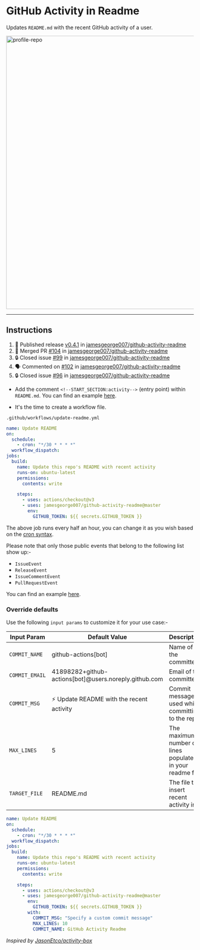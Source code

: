 
# GitHub Activity in Readme


Updates `README.md` with the recent GitHub activity of a user.

<img width="735" alt="profile-repo" src="https://user-images.githubusercontent.com/25279263/87703301-3aa4a500-c7b8-11ea-8eb6-245121997a7b.png">

---

## Instructions

<!--START_SECTION:activity-->
1. 🚀 Published release [v0.4.1](https://github.com/jamesgeorge007/github-activity-readme/releases/tag/v0.4.1) in [jamesgeorge007/github-activity-readme](https://github.com/jamesgeorge007/github-activity-readme)
2. 🎉 Merged PR [#104](https://github.com/jamesgeorge007/github-activity-readme/pull/104) in [jamesgeorge007/github-activity-readme](https://github.com/jamesgeorge007/github-activity-readme)
3. 🔒 Closed issue [#99](https://github.com/jamesgeorge007/github-activity-readme/issues/99) in [jamesgeorge007/github-activity-readme](https://github.com/jamesgeorge007/github-activity-readme)
4. 🗣 Commented on [#102](https://github.com/jamesgeorge007/github-activity-readme/pull/102#issuecomment-1627773520) in [jamesgeorge007/github-activity-readme](https://github.com/jamesgeorge007/github-activity-readme)
5. 🔒 Closed issue [#96](https://github.com/jamesgeorge007/github-activity-readme/issues/96) in [jamesgeorge007/github-activity-readme](https://github.com/jamesgeorge007/github-activity-readme)
<!--END_SECTION:activity-->

- Add the comment `<!--START_SECTION:activity-->` (entry point) within `README.md`. You can find an example [here](https://github.com/jamesgeorge007/jamesgeorge007/blob/master/README.md).

- It's the time to create a workflow file.

`.github/workflows/update-readme.yml`

```yml
name: Update README
on:
  schedule:
    - cron: "*/30 * * * *"
  workflow_dispatch:
jobs:
  build:
    name: Update this repo's README with recent activity
    runs-on: ubuntu-latest
    permissions:
      contents: write

    steps:
      - uses: actions/checkout@v3
      - uses: jamesgeorge007/github-activity-readme@master
        env:
          GITHUB_TOKEN: ${{ secrets.GITHUB_TOKEN }}
```

The above job runs every half an hour, you can change it as you wish based on the [cron syntax](https://jasonet.co/posts/scheduled-actions/#the-cron-syntax).

Please note that only those public events that belong to the following list show up:-

- `IssueEvent`
- `ReleaseEvent`
- `IssueCommentEvent`
- `PullRequestEvent`

You can find an example [here](https://github.com/jamesgeorge007/jamesgeorge007/blob/master/.github/workflows/update-readme.yml).

### Override defaults

Use the following `input params` to customize it for your use case:-

| Input Param    | Default Value                                         | Description                                               |
| -------------- | ----------------------------------------------------- | --------------------------------------------------------- |
| `COMMIT_NAME`  | github-actions[bot]                                   | Name of the committer                                     |
| `COMMIT_EMAIL` | 41898282+github-actions[bot]@users.noreply.github.com | Email of the committer                                    |
| `COMMIT_MSG`   | :zap: Update README with the recent activity          | Commit message used while committing to the repo          |
| `MAX_LINES`    | 5                                                     | The maximum number of lines populated in your readme file |
| `TARGET_FILE`  | README.md                                             | The file to insert recent activity into                   |

```yml
name: Update README
on:
  schedule:
    - cron: "*/30 * * * *"
  workflow_dispatch:
jobs:
  build:
    name: Update this repo's README with recent activity
    runs-on: ubuntu-latest
    permissions:
      contents: write

    steps:
      - uses: actions/checkout@v3
      - uses: jamesgeorge007/github-activity-readme@master
        env:
          GITHUB_TOKEN: ${{ secrets.GITHUB_TOKEN }}
        with:
          COMMIT_MSG: "Specify a custom commit message"
          MAX_LINES: 10
          COMMIT_NAME: GitHub Activity Readme
```

_Inspired by [JasonEtco/activity-box](https://github.com/JasonEtco/activity-box)_
